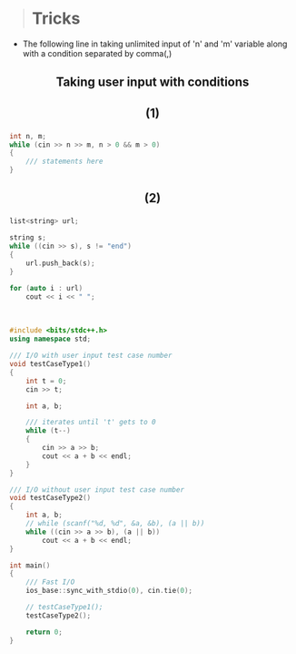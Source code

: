 > # Tricks

- The following line in taking unlimited input of 'n' and 'm' variable along with a condition separated by comma(,)

## <p align="center">**Taking user input with conditions**</p>

## <p align="center">**(1)**</p>

```cpp
int n, m;
while (cin >> n >> m, n > 0 && m > 0)
{
    /// statements here
}
```

## <p align="center">**(2)**</p>

```cpp
list<string> url;

string s;
while ((cin >> s), s != "end")
{
    url.push_back(s);
}

for (auto i : url)
    cout << i << " ";
```

&nbsp;

```cpp
#include <bits/stdc++.h>
using namespace std;

/// I/O with user input test case number
void testCaseType1()
{
    int t = 0;
    cin >> t;

    int a, b;

    /// iterates until 't' gets to 0
    while (t--)
    {
        cin >> a >> b;
        cout << a + b << endl;
    }
}

/// I/O without user input test case number
void testCaseType2()
{
    int a, b;
    // while (scanf("%d, %d", &a, &b), (a || b))
    while ((cin >> a >> b), (a || b))
        cout << a + b << endl;
}

int main()
{
    /// Fast I/O
    ios_base::sync_with_stdio(0), cin.tie(0);

    // testCaseType1();
    testCaseType2();

    return 0;
}
```
